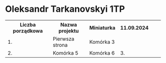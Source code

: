 # Oleksandr Tarkanovskyi 1TP

<table>
<tr>
  <th>Liczba porządkowa</th>
    <th>Nazwa projektu</th>
    <th>Miniaturka</th>
  <th>11.09.2024</th>
</tr>
  <tr>
    <td>1.</td>
    <td>Pierwsza strona</td>
    <td>Komórka 3</td>
  </tr>
  <tr>
    <td>2.</td>
    <td>Komórka 5</td>
    <td>Komórka 6</td>
  <td>3.</td>
    <td></td>
    <td></td>
  </tr>  
</table>

